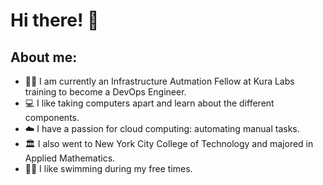 # Hi there! 👋

## About me:

- :student:  I am currently an Infrastructure Autmation Fellow at Kura Labs training to become a DevOps Engineer.
- :computer: I like taking computers apart and learn about the different components.
- :cloud: I have a passion for cloud computing: automating manual tasks.
- :classical_building: I also went to New York City College of Technology and majored in Applied Mathematics.
- :swimming_man: I like swimming during my free times.
